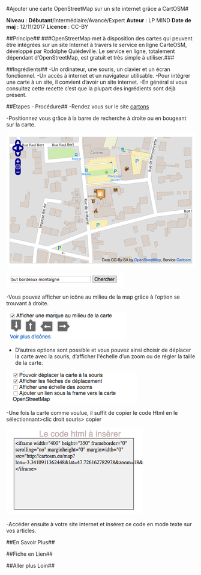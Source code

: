#Ajouter une carte OpenStreetMap sur un site internet grâce a CartOSM#

**Niveau** : **Débutant**/Intermédiaire/Avancé/Expert
**Auteur** : LP MIND
**Date de maj** : 12/11/2017
**Licence** : CC-BY

##Principe##
###OpenStreetMap met à disposition des cartes qui peuvent être intégrées sur un site Internet à travers le service en ligne CarteOSM, développé par Rodolphe Quiédeville. Le service en ligne, totalement dépendant d’OpenStreetMap, est gratuit et très simple à utiliser.###

##Ingrédients##
-Un ordinateur, une souris, un clavier et un écran fonctionnel.
-Un accès à internet et un navigateur utilisable.
-Pour intégrer une carte à un site, il convient d’avoir un site internet.
-En général si vous consultez cette recette c’est que la plupart des ingrédients sont déjà présent.

##Etapes - Procédure##
-Rendez vous sur le site [cartons](http://cartosm.eu/)

-Positionnez vous grâce à la barre de recherche à droite ou en bougeant sur la carte.

![](images_cartosm/CarteOSM.png)

![](images_cartosm/BarreRechercheCartosm.png)

-Vous pouvez afficher un icône au milieu de la map grâce à l’option se trouvant à droite.

![](images_cartosm/IconeOSM.png)

- D’autres options sont possible et vous pouvez ainsi choisir de déplacer la carte avec la souris, d’afficher l'échelle d’un zoom ou de régler la taille de la carte.

![](images_cartosm/OptionCartosm.png)

-Une fois la carte comme voulue, il suffit de copier le code Html en le sélectionnant>clic droit souris> copier

![](images_cartosm/HTMLCartosm.png)

-Accéder ensuite à votre site internet et insérez ce code en mode texte sur vos articles.

##En Savoir Plus##

##Fiche en Lien##

##Aller plus Loin##
